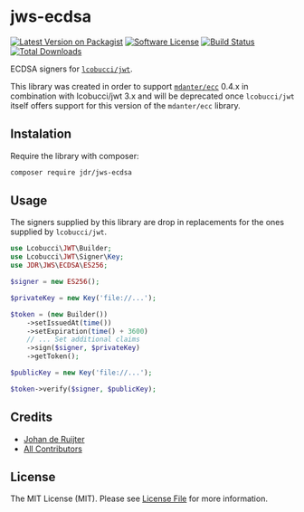 # jws-ecdsa

[![Latest Version on Packagist][ico-version]][link-packagist]
[![Software License][ico-license]](LICENSE.md)
[![Build Status][ico-travis-ci-build-status]][link-travis-ci]
[![Total Downloads][ico-downloads]][link-downloads]

ECDSA signers for [`lcobucci/jwt`][link-lcobucci-jwt].

This library was created in order to support [`mdanter/ecc`][link-mdanter-ecc] 0.4.x in combination with lcobucci/jwt 3.x and will be deprecated once `lcobucci/jwt` itself offers support for this version of the `mdanter/ecc` library.



## Instalation

Require the library with composer:
```bash
composer require jdr/jws-ecdsa
```

## Usage

The signers supplied by this library are drop in replacements for the ones supplied by `lcobucci/jwt`.
```php
use Lcobucci\JWT\Builder;
use Lcobucci\JWT\Signer\Key;
use JDR\JWS\ECDSA\ES256;

$signer = new ES256();

$privateKey = new Key('file://...');

$token = (new Builder())
    ->setIssuedAt(time())
    ->setExpiration(time() + 3600)
    // ... Set additional claims
    ->sign($signer, $privateKey)
    ->getToken();

$publicKey = new Key('file://...');

$token->verify($signer, $publicKey);
```

## Credits

- [Johan de Ruijter][link-jdr]
- [All Contributors][link-contributors]

## License

The MIT License (MIT). Please see [License File](LICENSE) for more information.


[ico-version]: https://img.shields.io/packagist/v/jdr/jws-ecdsa.svg?style=flat-square
[ico-license]: https://img.shields.io/badge/license-MIT-brightgreen.svg?style=flat-square
[ico-travis-ci-build-status]: https://img.shields.io/travis/johanderuijter/jws-ecdsa/master.svg?style=flat-square
[ico-downloads]: https://img.shields.io/packagist/dt/jdr/jws-ecdsa.svg?style=flat-square

[link-packagist]: https://packagist.org/packages/jdr/jws-ecdsa
[link-travis-ci]: https://travis-ci.org/johanderuijter/jws-ecdsa
[link-downloads]: https://packagist.org/packages/jdr/jws-ecdsa
[link-jdr]: https://github.com/johanderuijter
[link-lcobucci-jwt]: https://github.com/lcobucci/jwt
[link-mdanter-ecc]:  https://github.com/phpecc/phpecc
[link-contributors]: ../../contributors
